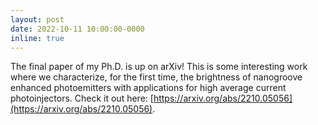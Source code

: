 ```yaml
---
layout: post
date: 2022-10-11 10:00:00-0000
inline: true
---
```


The final paper of my Ph.D. is up on arXiv! This is some interesting work where we characterize, for the first time, the brightness of nanogroove enhanced photoemitters with applications for high average current photoinjectors. Check it out here: [https://arxiv.org/abs/2210.05056](https://arxiv.org/abs/2210.05056).
